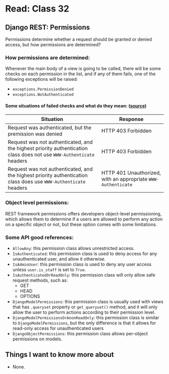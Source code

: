 # Read: Class 32

## Django REST: Permissions

Permissions determine whether a request should be granted or denied access, but how permissions are determined?

### How permissions are determined:

Whenever the main body of a view is going to be called, there will be some checks on each permission in the list, and if any of them fails, one of the following exceptions will be raised:
- `exceptions.PermissionDenied`
- `exceptions.NotAuthenticated`

#### **Some situations of failed checks and what do they mean**: ([source](https://www.django-rest-framework.org/api-guide/permissions/#how-permissions-are-determined))

| Situation | Response |
|----------|---------|
| Request was authenticated, but the premission was denied | HTTP 403 Forbidden |
| Request was not authenticated, and the highest priority authentication class does not use `WWW-Authenticate` headers | HTTP 403 Forbidden |
| Request was not authenticated, and the highest priority authentication class does  use `WWW-Authenticate` headers | HTTP 401 Unauthorized, with an appropriate `WWW-Authenticate` |

### Object level permissions:

REST framework permissions offers developers object-level permissioning, which allows them to determine if a users are allowed to perform any action on a specific object or not, but these option comes with some limitations.

### Some API good references:

- `AllowAny`: this permission class allows unrestricted access.
- `IsAuthenticated`: this permission class is used to deny access for any unauthenticated user, and allow it otherwise.
- `IsAdminUser`: this permission class is used to deny any user access unless `user.is_staff` is set to `True`.
- `IsAuthenticatedOrReadOnly`: this permission class will only allow safe request methods, such as:
    - GET
    - HEAD
    - OPTIONS
- `DjangoModelPermissions`: this permission class is usually used with views that has `.queryset` property or `get_queryset()` method, and it will only allow the user to perform actions according to their permission level.
- `DjangoModelPermissionsOrAnonReadOnly`: this permission class is similar to `DjangoModelPermissions`, but the only difference is that it allows for read-only access for unauthenticated users
- `DjangoObjectPermissions`: this permission class allows per-object permissions on models.

## Things I want to know more about

- None.